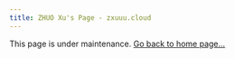 ```yaml
---
title: ZHUO Xu's Page - zxuuu.cloud
---
```


This page is under maintenance. [Go back to home page...](/home)

